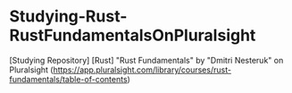 # Studying-Rust-RustFundamentalsOnPluralsight
[Studying Repository] [Rust] "Rust Fundamentals" by "Dmitri Nesteruk" on Pluralsight (https://app.pluralsight.com/library/courses/rust-fundamentals/table-of-contents)
